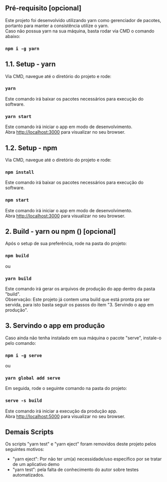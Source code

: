 
## Pré-requisito [opcional]

Este projeto foi desenvolvido utilizando yarn como gerenciador de pacotes, portanto para manter a consistência utilize o yarn.<br />
Caso não possua yarn na sua máquina, basta rodar via CMD o comando abaixo: 
### `npm i -g yarn`

## 1.1. Setup - yarn

Via CMD, navegue até o diretório do projeto e rode:

### `yarn`

Este comando irá baixar os pacotes necessários para execução do software.<br />

### `yarn start`

Este comando irá iniciar o app em modo de desenvolvimento.<br />
Abra [http://localhost:3000](http://localhost:3000) para visualizar no seu browser.<br />


## 1.2. Setup - npm

Via CMD, navegue até o diretório do projeto e rode:

### `npm install`

Este comando irá baixar os pacotes necessários para execução do software.<br />

### `npm start`

Este comando irá iniciar o app em modo de desenvolvimento.<br />
Abra [http://localhost:3000](http://localhost:3000) para visualizar no seu browser.<br />


## 2. Build - yarn ou npm () [opcional]

Após o setup de sua preferência, rode na pasta do projeto:

### `npm build`

ou

### `yarn build`

Este comando irá gerar os arquivos de produção do app dentro da pasta "build".<br />
Observação: Este projeto já contem uma build que está pronta pra ser servida, para isto basta seguir os passos do item "3. Servindo o app em produção".

## 3. Servindo o app em produção

Caso ainda não tenha instalado em sua máquina o pacote "serve", instale-o pelo comando:

### `npm i -g serve`

ou

### `yarn global add serve`

Em seguida, rode o seguinte comando na pasta do projeto:

### `serve -s build`

Este comando irá iniciar a execução da produção app.<br />
Abra [http://localhost:5000](http://localhost:5000) para visualizar no seu browser.<br />

## Demais Scripts

Os scripts "yarn test" e "yarn eject" foram removidos deste projeto pelos seguintes motivos:<br />
- "yarn eject": Por não ter um(a) necessidade/uso específico por se tratar de um aplicativo demo
- "yarn test": pela falta de conhecimento do autor sobre testes automatizados.
